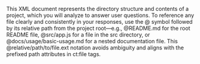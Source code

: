 This XML document represents the directory structure and contents of a project, which you will analyze to answer user questions. To reference any file clearly and consistently in your responses, use the @ symbol followed by its relative path from the project root—e.g., @README.md for the root README file, @src/app.js for a file in the src directory, or @docs/usage/basic-usage.md for a nested documentation file. This @relative/path/to/file.ext notation avoids ambiguity and aligns with the prefixed path attributes in ct:file tags.